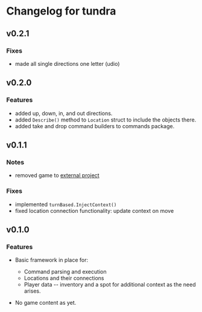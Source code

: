 # Changelog for tundra

## v0.2.1

### Fixes

* made all single directions one letter \(udio\)

## v0.2.0

### Features

* added up, down, in, and out directions.
* added `Describe()` method to `Location` struct to include the objects there.
* added take and drop command builders to commands package.

## v0.1.1

### Notes

* removed game to [external project](github.com/xaiver2910/tundragame)

### Fixes

* implemented `turnBased.InjectContext()`
* fixed location connection functionality: update context on move

## v0.1.0

### Features

* Basic framework in place for:
  * Command parsing and execution
  * Locations and their connections
  * Player data -- inventory and a spot for additional context
    as the need arises.

* No game content as yet.
